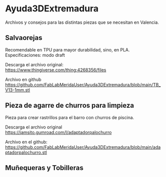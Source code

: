 # Ayuda3DExtremadura
Archivos y consejos para las distintas piezas que se necesitan en Valencia.

## Salvaorejas
Recomendable en TPU para mayor durabilidad, sino, en PLA. 
Especificaciones: modo draft

Descarga el archivo original:
https://www.thingiverse.com/thing:4268356/files 

Archivo en github
https://github.com/FabLabMeridaUser/Ayuda3DExtremadura/blob/main/TB_V13-1mm.stl 

## Pieza de agarre de churros para limpieza
Pieza para crear rastrillos para el barro con churros de piscina.

Descarga el archivo original
https://jamsito.gumroad.com/l/adaptadorpalochurro 

Archivo en el github: 
https://github.com/FabLabMeridaUser/Ayuda3DExtremadura/blob/main/adaptadorpalochurro.stl 

## Muñequeras y Tobilleras

